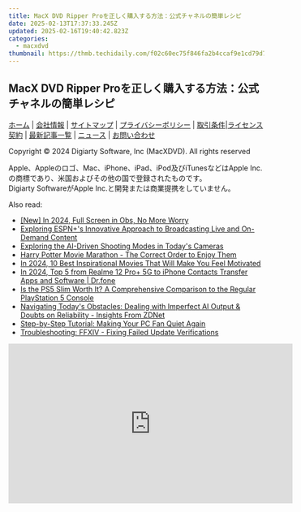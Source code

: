 ```yaml
---
title: MacX DVD Ripper Proを正しく購入する方法：公式チャネルの簡単レシピ
date: 2025-02-13T17:37:33.245Z
updated: 2025-02-16T19:40:42.823Z
categories:
  - macxdvd
thumbnail: https://thmb.techidaily.com/f02c60ec75f846fa2b4ccaf9e1cd79d7d6223ca424f0cd6791d36a2f65c9d0a1.jpg
---
```


## MacX DVD Ripper Proを正しく購入する方法：公式チャネルの簡単レシピ

[ホーム](https://tools.techidaily.com/macxdvd/products/) | [会社情報](https://tools.techidaily.com/macxdvd/products/) | [サイトマップ](https://tools.techidaily.com/macxdvd/products/) | [プライバシーポリシー](https://tools.techidaily.com/macxdvd/products/) | [取引条件](https://tools.techidaily.com/macxdvd/products/)|[ライセンス契約](https://tools.techidaily.com/macxdvd/products/) | [最新記事一覧](https://tools.techidaily.com/macxdvd/products/) | [ニュース](https://tools.techidaily.com/macxdvd/products/) | [お問い合わせ](https://tools.techidaily.com/macxdvd/products/)

Copyright © 2024 Digiarty Software, Inc (MacXDVD). All rights reserved

Apple、Appleのロゴ、Mac、iPhone、iPad、iPod及びiTunesなどはApple Inc.の商標であり、米国およびその他の国で登録されたものです。  
Digiarty SoftwareがApple Inc.と開発または商業提携をしていません。

<ins class="adsbygoogle"
     style="display:block"
     data-ad-format="autorelaxed"
     data-ad-client="ca-pub-7571918770474297"
     data-ad-slot="1223367746"></ins>

<ins class="adsbygoogle"
     style="display:block"
     data-ad-client="ca-pub-7571918770474297"
     data-ad-slot="8358498916"
     data-ad-format="auto"
     data-full-width-responsive="true"></ins>

<span class="atpl-alsoreadstyle">Also read:</span>
<div><ul>
<li><a href="https://digital-screen-recording.techidaily.com/new-in-2024-full-screen-in-obs-no-more-worry/"><u>[New] In 2024, Full Screen in Obs, No More Worry</u></a></li>
<li><a href="https://techtrends.techidaily.com/exploring-espnpluss-innovative-approach-to-broadcasting-live-and-on-demand-content/"><u>Exploring ESPN+'s Innovative Approach to Broadcasting Live and On-Demand Content</u></a></li>
<li><a href="https://fox-info.techidaily.com/exploring-the-ai-driven-shooting-modes-in-todays-cameras/"><u>Exploring the AI-Driven Shooting Modes in Today's Cameras</u></a></li>
<li><a href="https://techtrends.techidaily.com/harry-potter-movie-marathon-the-correct-order-to-enjoy-them/"><u>Harry Potter Movie Marathon - The Correct Order to Enjoy Them</u></a></li>
<li><a href="https://extra-resources.techidaily.com/in-2024-10-best-inspirational-movies-that-will-make-you-feel-motivated/"><u>In 2024, 10 Best Inspirational Movies That Will Make You Feel Motivated</u></a></li>
<li><a href="https://android-transfer.techidaily.com/in-2024-top-5-from-realme-12-proplus-5g-to-iphone-contacts-transfer-apps-and-software-drfone-by-drfone-transfer-from-android-transfer-from-android/"><u>In 2024, Top 5 from Realme 12 Pro+ 5G to iPhone Contacts Transfer Apps and Software | Dr.fone</u></a></li>
<li><a href="https://techtrends.techidaily.com/is-the-ps5-slim-worth-it-a-comprehensive-comparison-to-the-regular-playstation-5-console/"><u>Is the PS5 Slim Worth It? A Comprehensive Comparison to the Regular PlayStation 5 Console</u></a></li>
<li><a href="https://app-tips.techidaily.com/navigating-todays-obstacles-dealing-with-imperfect-ai-output-and-doubts-on-reliability-insights-from-zdnet/"><u>Navigating Today's Obstacles: Dealing with Imperfect AI Output & Doubts on Reliability - Insights From ZDNet</u></a></li>
<li><a href="https://techtrends.techidaily.com/step-by-step-tutorial-making-your-pc-fan-quiet-again/"><u>Step-by-Step Tutorial: Making Your PC Fan Quiet Again</u></a></li>
<li><a href="https://win-answers.techidaily.com/troubleshooting-ffxiv-fixing-failed-update-verifications/"><u>Troubleshooting: FFXIV - Fixing Failed Update Verifications</u></a></li>
</ul></div>

<!-- affiliate ads begin -->
<iframe width="560" height="315" src="https://www.youtube.com/embed/8Y-k_3N-0OI?si=1J-aFBXLJl5b3x4h" title="YouTube video player" frameborder="0" allow="accelerometer; autoplay; clipboard-write; encrypted-media; gyroscope; picture-in-picture; web-share" referrerpolicy="strict-origin-when-cross-origin" allowfullscreen></iframe>
<!-- affiliate ads end -->

